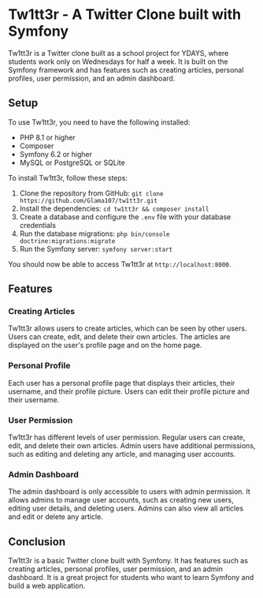 
# Tw1tt3r - A  Twitter Clone  built with Symfony

Tw1tt3r is a Twitter clone built as a school project for YDAYS, where students work only on Wednesdays for half a week. It is built on the  Symfony framework  and has features such as creating articles,  personal profiles, user permission, and an admin dashboard.

## Setup

To use Tw1tt3r, you need to have the following installed:

-   PHP 8.1 or higher
-   Composer
-   Symfony 6.2 or higher
-   MySQL  or  PostgreSQL or SQLite

To install Tw1tt3r, follow these steps:

1.  Clone the repository from GitHub:  `git clone https://github.com/Glama107/tw1tt3r.git`
2.  Install the dependencies:  `cd tw1tt3r && composer install`
3.  Create a database and configure the  `.env`  file with your  database credentials
4.  Run the database migrations:  `php bin/console doctrine:migrations:migrate`
5.  Run the  Symfony server:  `symfony server:start`

You should now be able to access Tw1tt3r at  `http://localhost:8000`.

## Features

### Creating Articles

Tw1tt3r allows users to create articles, which can be seen by other users. Users can create, edit, and delete their own articles. The articles are displayed on the user's profile page and on the home page.

### Personal Profile

Each user has a  personal profile page  that displays their articles, their username, and their profile picture. Users can edit their profile picture and their username.

### User Permission

Tw1tt3r has different levels of user permission. Regular users can create, edit, and delete their own articles. Admin users have additional permissions, such as editing and deleting any article, and managing user accounts.

### Admin Dashboard

The admin dashboard is only accessible to users with admin permission. It allows admins to manage user accounts, such as creating new users, editing user details, and deleting users. Admins can also view all articles and edit or delete any article.

## Conclusion

Tw1tt3r is a basic Twitter clone built with Symfony. It has features such as creating articles, personal profiles,  user permission, and an admin dashboard. It is a great project for students who want to learn Symfony and build a  web application.
